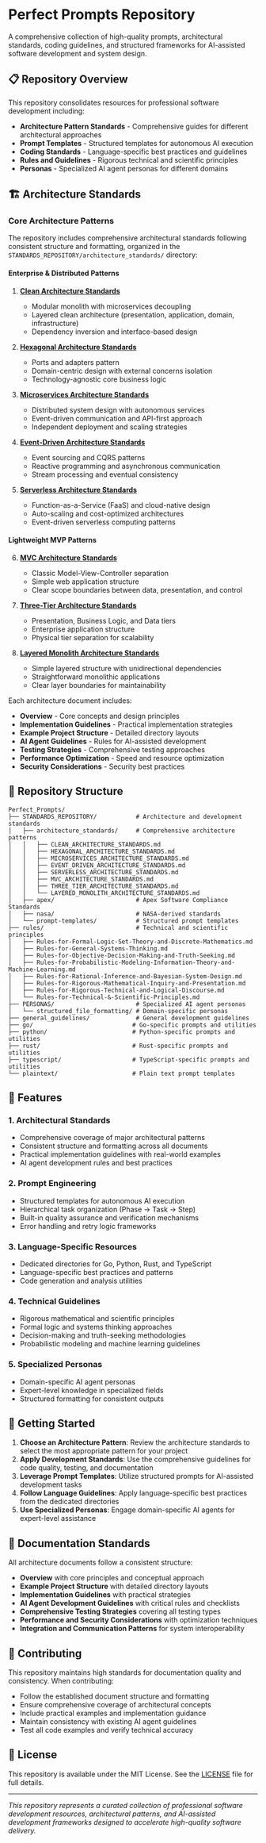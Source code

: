 # Perfect Prompts Repository

A comprehensive collection of high-quality prompts, architectural standards, coding guidelines, and structured frameworks for AI-assisted software development and system design.

## 📋 Repository Overview

This repository consolidates resources for professional software development including:
- **Architecture Pattern Standards** - Comprehensive guides for different architectural approaches
- **Prompt Templates** - Structured templates for autonomous AI execution
- **Coding Standards** - Language-specific best practices and guidelines
- **Rules and Guidelines** - Rigorous technical and scientific principles
- **Personas** - Specialized AI agent personas for different domains

## 🏗️ Architecture Standards

### Core Architecture Patterns

The repository includes comprehensive architectural standards following consistent structure and formatting, organized in the `STANDARDS_REPOSITORY/architecture_standards/` directory:

#### Enterprise & Distributed Patterns

1. **[Clean Architecture Standards](STANDARDS_REPOSITORY/architecture_standards/CLEAN_ARCHITECTURE_STANDARDS.md)**
   - Modular monolith with microservices decoupling
   - Layered clean architecture (presentation, application, domain, infrastructure)
   - Dependency inversion and interface-based design

2. **[Hexagonal Architecture Standards](STANDARDS_REPOSITORY/architecture_standards/HEXAGONAL_ARCHITECTURE_STANDARDS.md)**
   - Ports and adapters pattern
   - Domain-centric design with external concerns isolation
   - Technology-agnostic core business logic

3. **[Microservices Architecture Standards](STANDARDS_REPOSITORY/architecture_standards/MICROSERVICES_ARCHITECTURE_STANDARDS.md)**
   - Distributed system design with autonomous services
   - Event-driven communication and API-first approach
   - Independent deployment and scaling strategies

4. **[Event-Driven Architecture Standards](STANDARDS_REPOSITORY/architecture_standards/EVENT_DRIVEN_ARCHITECTURE_STANDARDS.md)**
   - Event sourcing and CQRS patterns
   - Reactive programming and asynchronous communication
   - Stream processing and eventual consistency

5. **[Serverless Architecture Standards](STANDARDS_REPOSITORY/architecture_standards/SERVERLESS_ARCHITECTURE_STANDARDS.md)**
   - Function-as-a-Service (FaaS) and cloud-native design
   - Auto-scaling and cost-optimized architectures
   - Event-driven serverless computing patterns

#### Lightweight MVP Patterns

6. **[MVC Architecture Standards](STANDARDS_REPOSITORY/architecture_standards/MVC_ARCHITECTURE_STANDARDS.md)**
   - Classic Model-View-Controller separation
   - Simple web application structure
   - Clear scope boundaries between data, presentation, and control

7. **[Three-Tier Architecture Standards](STANDARDS_REPOSITORY/architecture_standards/THREE_TIER_ARCHITECTURE_STANDARDS.md)**
   - Presentation, Business Logic, and Data tiers
   - Enterprise application structure
   - Physical tier separation for scalability

8. **[Layered Monolith Architecture Standards](STANDARDS_REPOSITORY/architecture_standards/LAYERED_MONOLITH_ARCHITECTURE_STANDARDS.md)**
   - Simple layered structure with unidirectional dependencies
   - Straightforward monolithic applications
   - Clear layer boundaries for maintainability

Each architecture document includes:
- **Overview** - Core concepts and design principles
- **Implementation Guidelines** - Practical implementation strategies
- **Example Project Structure** - Detailed directory layouts
- **AI Agent Guidelines** - Rules for AI-assisted development
- **Testing Strategies** - Comprehensive testing approaches
- **Performance Optimization** - Speed and resource optimization
- **Security Considerations** - Security best practices

## 📁 Repository Structure

```
Perfect_Prompts/
├── STANDARDS_REPOSITORY/           # Architecture and development standards
│   ├── architecture_standards/     # Comprehensive architecture patterns
│   │   ├── CLEAN_ARCHITECTURE_STANDARDS.md
│   │   ├── HEXAGONAL_ARCHITECTURE_STANDARDS.md
│   │   ├── MICROSERVICES_ARCHITECTURE_STANDARDS.md
│   │   ├── EVENT_DRIVEN_ARCHITECTURE_STANDARDS.md
│   │   ├── SERVERLESS_ARCHITECTURE_STANDARDS.md
│   │   ├── MVC_ARCHITECTURE_STANDARDS.md
│   │   ├── THREE_TIER_ARCHITECTURE_STANDARDS.md
│   │   └── LAYERED_MONOLITH_ARCHITECTURE_STANDARDS.md
│   ├── apex/                       # Apex Software Compliance Standards
│   ├── nasa/                       # NASA-derived standards
│   └── prompt-templates/           # Structured prompt templates
├── rules/                          # Technical and scientific principles  
│   ├── Rules-for-Formal-Logic-Set-Theory-and-Discrete-Mathematics.md
│   ├── Rules-for-General-Systems-Thinking.md
│   ├── Rules-for-Objective-Decision-Making-and-Truth-Seeking.md
│   ├── Rules-for-Probabilistic-Modeling-Information-Theory-and-Machine-Learning.md
│   ├── Rules-for-Rational-Inference-and-Bayesian-System-Design.md
│   ├── Rules-for-Rigorous-Mathematical-Inquiry-and-Presentation.md
│   ├── Rules-for-Rigorous-Technical-and-Logical-Discourse.md
│   └── Rules-for-Technical-&-Scientific-Principles.md
├── PERSONAS/                       # Specialized AI agent personas
│   └── structured_file_formatting/ # Domain-specific personas
├── general_guidelines/             # General development guidelines
├── go/                            # Go-specific prompts and utilities
├── python/                        # Python-specific prompts and utilities
├── rust/                          # Rust-specific prompts and utilities
├── typescript/                    # TypeScript-specific prompts and utilities
└── plaintext/                     # Plain text prompt templates
```

## 🎯 Features

### 1. **Architectural Standards**
- Comprehensive coverage of major architectural patterns
- Consistent structure and formatting across all documents
- Practical implementation guidelines with real-world examples
- AI agent development rules and best practices

### 2. **Prompt Engineering**
- Structured templates for autonomous AI execution
- Hierarchical task organization (Phase → Task → Step)
- Built-in quality assurance and verification mechanisms
- Error handling and retry logic frameworks

### 3. **Language-Specific Resources**
- Dedicated directories for Go, Python, Rust, and TypeScript
- Language-specific best practices and patterns
- Code generation and analysis utilities

### 4. **Technical Guidelines**
- Rigorous mathematical and scientific principles
- Formal logic and systems thinking approaches
- Decision-making and truth-seeking methodologies
- Probabilistic modeling and machine learning guidelines

### 5. **Specialized Personas**
- Domain-specific AI agent personas
- Expert-level knowledge in specialized fields
- Structured formatting for consistent outputs

## 🚀 Getting Started

1. **Choose an Architecture Pattern**: Review the architecture standards to select the most appropriate pattern for your project
2. **Apply Development Standards**: Use the comprehensive guidelines for code quality, testing, and documentation
3. **Leverage Prompt Templates**: Utilize structured prompts for AI-assisted development tasks
4. **Follow Language Guidelines**: Apply language-specific best practices from the dedicated directories
5. **Use Specialized Personas**: Engage domain-specific AI agents for expert-level assistance

## 📖 Documentation Standards

All architecture documents follow a consistent structure:
- **Overview** with core principles and conceptual approach
- **Example Project Structure** with detailed directory layouts
- **Implementation Guidelines** with practical strategies
- **AI Agent Development Guidelines** with critical rules and checklists
- **Comprehensive Testing Strategies** covering all testing types
- **Performance and Security Considerations** with optimization techniques
- **Integration and Communication Patterns** for system interoperability

## 🤝 Contributing

This repository maintains high standards for documentation quality and consistency. When contributing:
- Follow the established document structure and formatting
- Ensure comprehensive coverage of architectural concepts
- Include practical examples and implementation guidance
- Maintain consistency with existing AI agent guidelines
- Test all code examples and verify technical accuracy

## 📄 License

This repository is available under the MIT License. See the [LICENSE](LICENSE) file for full details.

---

*This repository represents a curated collection of professional software development resources, architectural patterns, and AI-assisted development frameworks designed to accelerate high-quality software delivery.*
